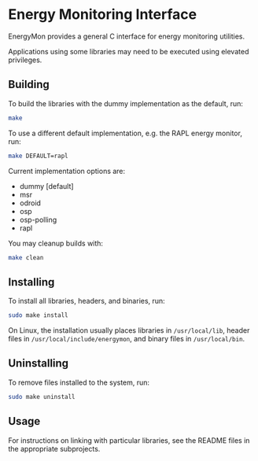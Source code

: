# Energy Monitoring Interface

EnergyMon provides a general C interface for energy monitoring utilities.

Applications using some libraries may need to be executed using elevated
privileges.

## Building

To build the libraries with the dummy implementation as the default, run:

``` sh
make
```

To use a different default implementation, e.g. the RAPL energy monitor, run:

``` sh
make DEFAULT=rapl
```

Current implementation options are:

* dummy [default]
* msr
* odroid
* osp
* osp-polling
* rapl

You may cleanup builds with:

``` sh
make clean
```

## Installing

To install all libraries, headers, and binaries, run:

``` sh
sudo make install
```

On Linux, the installation usually places
libraries in `/usr/local/lib`,
header files in `/usr/local/include/energymon`, and
binary files in `/usr/local/bin`.

## Uninstalling

To remove files installed to the system, run:

``` sh
sudo make uninstall
```

## Usage

For instructions on linking with particular libraries, see the README files in
the appropriate subprojects.
